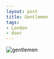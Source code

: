 ```yaml
---
layout: post
title: Gentlemen
tags:
- London
- door
---
```

![gentlemen](http://farm3.staticflickr.com/2817/9226050408_4978841901_o.jpg)
